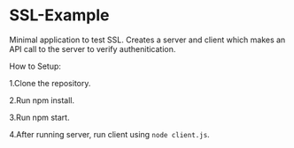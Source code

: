 # SSL-Example
Minimal application to test SSL. Creates a server and client which makes an API call to the server to verify authenitication.

How to Setup:

1.Clone the repository.

2.Run npm install.

3.Run npm start.

4.After running server, run client using `node client.js`.
